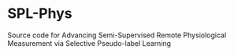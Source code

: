 # SPL-Phys
Source code for Advancing Semi-Supervised Remote Physiological Measurement via Selective Pseudo-label Learning
